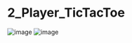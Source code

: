 # 2_Player_TicTacToe

![image](https://user-images.githubusercontent.com/42685801/196142940-0f47d482-a808-4074-a4e3-c07d30d97b4c.png)
![image](https://user-images.githubusercontent.com/42685801/196143176-1d0c1ab2-79ea-4427-8a9e-9fdc65127293.png)

